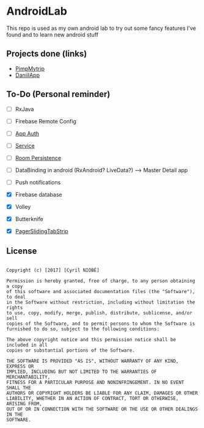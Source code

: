 # AndroidLab
This repo is used as my own android lab to try out some fancy features I've found and to learn new android stuff

## Projects done (links)
- [PimpMytrip](https://github.com/CyrilNb/PimpMytrip)
- [DaniilApp](https://github.com/CyrilNb/DaniilApp)

## To-Do (Personal reminder)

- [ ] RxJava
- [ ] Firebase Remote Config
- [ ] [App Auth](https://codelabs.developers.google.com/codelabs/appauth-android-codelab/#0)
- [ ] [Service](https://developer.android.com/guide/components/services.html)
- [ ] [Room Persistence](https://codelabs.developers.google.com/codelabs/android-persistence/#0)
- [ ] DataBinding in android (RxAndroid? LiveData?) --> Master Detail app
- [ ] Push notifications
- [X] Firebase database
- [X] Volley
- [X] Butterknife
- [X] [PagerSlidingTabStrip](https://github.com/astuetz/PagerSlidingTabStrip)


License
-------

```MIT License

Copyright (c) [2017] [Cyril NIOBÉ]

Permission is hereby granted, free of charge, to any person obtaining a copy
of this software and associated documentation files (the "Software"), to deal
in the Software without restriction, including without limitation the rights
to use, copy, modify, merge, publish, distribute, sublicense, and/or sell
copies of the Software, and to permit persons to whom the Software is
furnished to do so, subject to the following conditions:

The above copyright notice and this permission notice shall be included in all
copies or substantial portions of the Software.

THE SOFTWARE IS PROVIDED "AS IS", WITHOUT WARRANTY OF ANY KIND, EXPRESS OR
IMPLIED, INCLUDING BUT NOT LIMITED TO THE WARRANTIES OF MERCHANTABILITY,
FITNESS FOR A PARTICULAR PURPOSE AND NONINFRINGEMENT. IN NO EVENT SHALL THE
AUTHORS OR COPYRIGHT HOLDERS BE LIABLE FOR ANY CLAIM, DAMAGES OR OTHER
LIABILITY, WHETHER IN AN ACTION OF CONTRACT, TORT OR OTHERWISE, ARISING FROM,
OUT OF OR IN CONNECTION WITH THE SOFTWARE OR THE USE OR OTHER DEALINGS IN THE
SOFTWARE.
```
